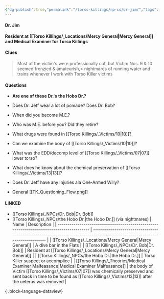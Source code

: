 ```yaml
---
{"dg-publish":true,"permalink":"/torso-killings/np-cs/dr-jim/","tags":["Torso"]}
---
```



#### Dr. Jim
**Resident at [[Torso Killings/_Locations/Mercy General\|Mercy General]] and Medical Examiner for Torso Killings**

#### Clues
> Most of the victim's were professionally cut, but Victim Nos. 9 & 10 seemed frenzied & amateurish,> nightmares of running water and trains whenever I work with Torso Killer victims



#### Questions
- **Are one of these Dr.'s the Hobo Dr.?**
- Does Dr. Jeff wear a lot of pomade?  Does Dr. Bob?  

- When did you become M.E.?
- Who was M.E. before you?  Did they retire?
- What drugs were found in [[Torso Killings/_Victims/10\|10]]?
- Can we examine the body of [[Torso Killings/_Victims/10\|10]]?
- What was the EDD/decomp level of [[Torso Killings/_Victims/07\|07]] lower torso?
- What does he know about the chemical preservation of [[Torso Killings/_Victims/13\|13]]?
- Does Dr. Jeff have any injuries ala One-Armed Willy? 

- General [[TK_Questioning_Flow.png]]

#### LINKED
- [[Torso Killings/_NPCs/Dr. Bob\|Dr. Bob]]
- [[Torso Killings/_NPCs/the Hobo Dr.\|the Hobo Dr.]] (via nightmares)
| Name                                                                                       | Description                                                                                                                  |
| ------------------------------------------------------------------------------------------ | ---------------------------------------------------------------------------------------------------------------------------- |
| [[Torso Killings/_Locations/Mercy General\|Mercy General]]                              | A dive bar in the Flats                                                                                                      |
| [[Torso Killings/_NPCs/Dr. Bob\|Dr. Bob]]                                               | Resident at [[Torso Killings/_Locations/Mercy General\|Mercy General]]                                                                                                |
| [[Torso Killings/_NPCs/the Hobo Dr.\|the Hobo Dr.]]                                     | Torso Killer suspect or accomplice                                                                                           |
| [[Torso Killings/_Theories/Medical Examiner Malfeasance\|Medical Examiner Malfeasance]] | the body of Victim [[Torso Killings/_Victims/07\|07]] was chemically preserved and sent back in time to be found as [[Torso Killings/_Victims/13\|13]] after the ueterus was removed |

{ .block-language-dataview}
